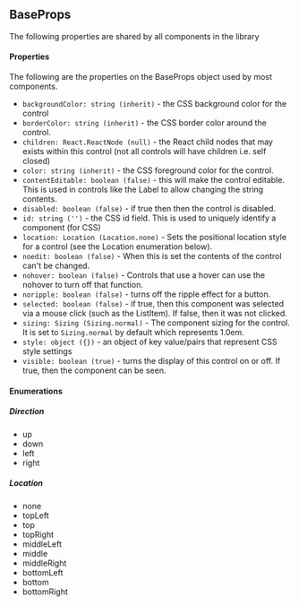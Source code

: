 <a name="module_BaseProps"></a>

## BaseProps
The following properties are shared by all components in the library#### PropertiesThe following are the properties on the BaseProps object used by mostcomponents.- `backgroundColor: string (inherit)` - the CSS background color for the control- `borderColor: string (inherit)` - the CSS border color around the control.- `children: React.ReactNode (null)` - the React child nodes that may existswithin this control (not all controls will have children i.e. self closed)- `color: string (inherit)` - the CSS foreground color for the control.- `contentEditable: boolean (false)` - this will make the control editable.  Thisis used in controls like the Label to allow changing the string contents.- `disabled: boolean (false)` - if true then then the control is disabled.- `id: string ('')` - the CSS id field.  This is used to uniquely identify acomponent (for CSS)- `location: Location (Location.none)` - Sets the positional location style for acontrol (see the Location enumeration below).- `noedit: boolean (false)` - When this is set the contents of the control can't bechanged.- `nohover: boolean (false)` - Controls that use a hover can use the nohover toturn off that function.- `noripple: boolean (false)` - turns off the ripple effect for a button.- `selected: boolean (false)` - if true, then this component was selected via amouse click (such as the ListItem).  If false, then it was not clicked.- `sizing: Sizing (Sizing.normal)` - The component sizing for the control.  It isset to `Sizing.normal` by default which represents 1.0em.- `style: object ({})` - an object of key value/pairs that represent CSS stylesettings- `visible: boolean (true)` - turns the display of this control on or off.  If true,then the component can be seen.#### Enumerations##### Direction- up- down- left- right##### Location- none- topLeft- top- topRight- middleLeft- middle- middleRight- bottomLeft- bottom- bottomRight

